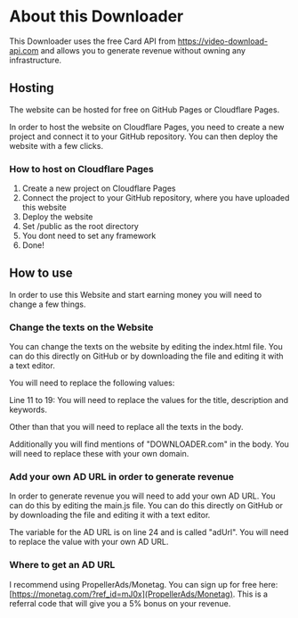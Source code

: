 # About this Downloader

This Downloader uses the free Card API from https://video-download-api.com and allows you to generate revenue without owning any infrastructure.

## Hosting
The website can be hosted for free on GitHub Pages or Cloudflare Pages.

In order to host the website on Cloudflare Pages, you need to create a new project and connect it to your GitHub repository. You can then deploy the website with a few clicks.

### How to host on Cloudflare Pages
1. Create a new project on Cloudflare Pages
2. Connect the project to your GitHub repository, where you have uploaded this website
3. Deploy the website
4. Set /public as the root directory
5. You dont need to set any framework
6. Done!

## How to use
In order to use this Website and start earning money you will need to change a few things.

### Change the texts on the Website
You can change the texts on the website by editing the index.html file. You can do this directly on GitHub or by downloading the file and editing it with a text editor.

You will need to replace the following values:

Line 11 to 19: You will need to replace the values for the title, description and keywords.

Other than that you will need to replace all the texts in the body.

Additionally you will find mentions of "DOWNLOADER.com" in the body. You will need to replace these with your own domain.

### Add your own AD URL in order to generate revenue

In order to generate revenue you will need to add your own AD URL. You can do this by editing the main.js file. You can do this directly on GitHub or by downloading the file and editing it with a text editor.

The variable for the AD URL is on line 24 and is called "adUrl". You will need to replace the value with your own AD URL.

### Where to get an AD URL

I recommend using PropellerAds/Monetag. You can sign up for free here: [https://monetag.com/?ref_id=mJ0x](PropellerAds/Monetag). This is a referral code that will give you a 5% bonus on your revenue.




